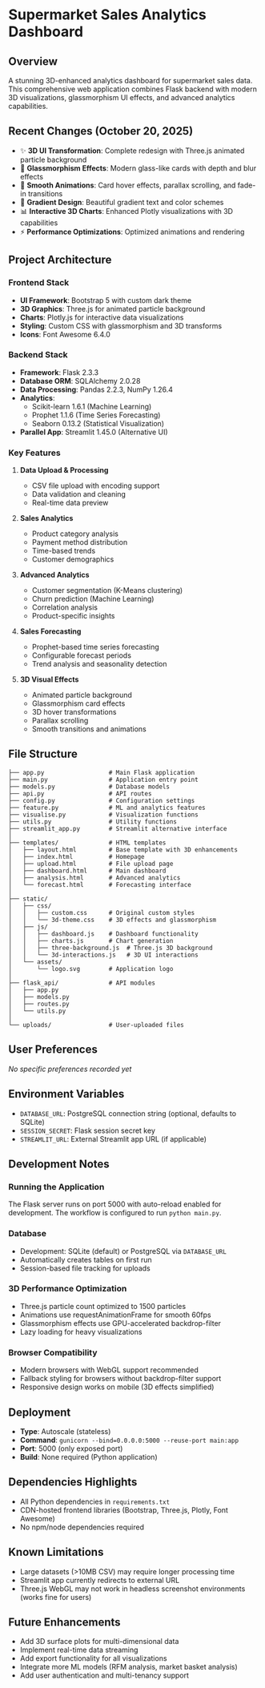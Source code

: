 # Supermarket Sales Analytics Dashboard

## Overview
A stunning 3D-enhanced analytics dashboard for supermarket sales data. This comprehensive web application combines Flask backend with modern 3D visualizations, glassmorphism UI effects, and advanced analytics capabilities.

## Recent Changes (October 20, 2025)
- ✨ **3D UI Transformation**: Complete redesign with Three.js animated particle background
- 🔮 **Glassmorphism Effects**: Modern glass-like cards with depth and blur effects
- 💫 **Smooth Animations**: Card hover effects, parallax scrolling, and fade-in transitions
- 🎨 **Gradient Design**: Beautiful gradient text and color schemes
- 📊 **Interactive 3D Charts**: Enhanced Plotly visualizations with 3D capabilities
- ⚡ **Performance Optimizations**: Optimized animations and rendering

## Project Architecture

### Frontend Stack
- **UI Framework**: Bootstrap 5 with custom dark theme
- **3D Graphics**: Three.js for animated particle background
- **Charts**: Plotly.js for interactive data visualizations
- **Styling**: Custom CSS with glassmorphism and 3D transforms
- **Icons**: Font Awesome 6.4.0

### Backend Stack
- **Framework**: Flask 2.3.3
- **Database ORM**: SQLAlchemy 2.0.28
- **Data Processing**: Pandas 2.2.3, NumPy 1.26.4
- **Analytics**: 
  - Scikit-learn 1.6.1 (Machine Learning)
  - Prophet 1.1.6 (Time Series Forecasting)
  - Seaborn 0.13.2 (Statistical Visualization)
- **Parallel App**: Streamlit 1.45.0 (Alternative UI)

### Key Features
1. **Data Upload & Processing**
   - CSV file upload with encoding support
   - Data validation and cleaning
   - Real-time data preview

2. **Sales Analytics**
   - Product category analysis
   - Payment method distribution
   - Time-based trends
   - Customer demographics

3. **Advanced Analytics**
   - Customer segmentation (K-Means clustering)
   - Churn prediction (Machine Learning)
   - Correlation analysis
   - Product-specific insights

4. **Sales Forecasting**
   - Prophet-based time series forecasting
   - Configurable forecast periods
   - Trend analysis and seasonality detection

5. **3D Visual Effects**
   - Animated particle background
   - Glassmorphism card effects
   - 3D hover transformations
   - Parallax scrolling
   - Smooth transitions and animations

## File Structure
```
├── app.py                  # Main Flask application
├── main.py                 # Application entry point
├── models.py               # Database models
├── api.py                  # API routes
├── config.py               # Configuration settings
├── feature.py              # ML and analytics features
├── visualise.py            # Visualization functions
├── utils.py                # Utility functions
├── streamlit_app.py        # Streamlit alternative interface
│
├── templates/              # HTML templates
│   ├── layout.html         # Base template with 3D enhancements
│   ├── index.html          # Homepage
│   ├── upload.html         # File upload page
│   ├── dashboard.html      # Main dashboard
│   ├── analysis.html       # Advanced analytics
│   └── forecast.html       # Forecasting interface
│
├── static/
│   ├── css/
│   │   ├── custom.css      # Original custom styles
│   │   └── 3d-theme.css    # 3D effects and glassmorphism
│   ├── js/
│   │   ├── dashboard.js    # Dashboard functionality
│   │   ├── charts.js       # Chart generation
│   │   ├── three-background.js  # Three.js 3D background
│   │   └── 3d-interactions.js   # 3D UI interactions
│   └── assets/
│       └── logo.svg        # Application logo
│
├── flask_api/              # API modules
│   ├── app.py
│   ├── models.py
│   ├── routes.py
│   └── utils.py
│
└── uploads/                # User-uploaded files
```

## User Preferences
*No specific preferences recorded yet*

## Environment Variables
- `DATABASE_URL`: PostgreSQL connection string (optional, defaults to SQLite)
- `SESSION_SECRET`: Flask session secret key
- `STREAMLIT_URL`: External Streamlit app URL (if applicable)

## Development Notes

### Running the Application
The Flask server runs on port 5000 with auto-reload enabled for development. The workflow is configured to run `python main.py`.

### Database
- Development: SQLite (default) or PostgreSQL via `DATABASE_URL`
- Automatically creates tables on first run
- Session-based file tracking for uploads

### 3D Performance Optimization
- Three.js particle count optimized to 1500 particles
- Animations use requestAnimationFrame for smooth 60fps
- Glassmorphism effects use GPU-accelerated backdrop-filter
- Lazy loading for heavy visualizations

### Browser Compatibility
- Modern browsers with WebGL support recommended
- Fallback styling for browsers without backdrop-filter support
- Responsive design works on mobile (3D effects simplified)

## Deployment
- **Type**: Autoscale (stateless)
- **Command**: `gunicorn --bind=0.0.0.0:5000 --reuse-port main:app`
- **Port**: 5000 (only exposed port)
- **Build**: None required (Python application)

## Dependencies Highlights
- All Python dependencies in `requirements.txt`
- CDN-hosted frontend libraries (Bootstrap, Three.js, Plotly, Font Awesome)
- No npm/node dependencies required

## Known Limitations
- Large datasets (>10MB CSV) may require longer processing time
- Streamlit app currently redirects to external URL
- Three.js WebGL may not work in headless screenshot environments (works fine for users)

## Future Enhancements
- Add 3D surface plots for multi-dimensional data
- Implement real-time data streaming
- Add export functionality for all visualizations
- Integrate more ML models (RFM analysis, market basket analysis)
- Add user authentication and multi-tenancy support
